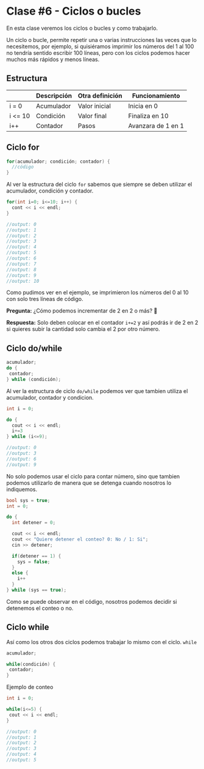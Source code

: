 # Clase #6 - Ciclos o bucles

En esta clase veremos los ciclos o bucles y como trabajarlo.

Un ciclo o bucle, permite repetir una o varias instrucciones las veces que lo necesitemos, por ejemplo, si quisiéramos imprimir los números del 1 al 100 no tendría sentido escribir 100 líneas, pero con los ciclos podemos hacer muchos más rápidos y menos líneas.


## Estructura

|         | Descripción  | Otra definición | Funcionamiento     |
| ------- | ------------ | --------------- | ------------------ |
| i = 0   | Acumulador   | Valor inicial   | Inicia en 0        |
| i <= 10 | Condición    | Valor final     | Finaliza en 10     |
| i++	    | Contador     | Pasos           | Avanzara de 1 en 1 |


## Ciclo for
```cpp
for(acumulador; condición; contador) {
  //código
}
```

Al ver la estructura del ciclo `for` sabemos que siempre se deben utilizar el acumulador, condición y contador.

```cpp
for(int i=0; i<=10; i++) {
  cont << i << endl;
}

//output: 0
//output: 1
//output: 2
//output: 3
//output: 4
//output: 5
//output: 6
//output: 7
//output: 8
//output: 9
//output: 10
```
Como pudimos ver en el ejemplo, se imprimieron los números del 0 al 10 con solo tres líneas de código.

**Pregunta:** ¿Cómo podemos incrementar de 2 en 2 o más? 🤔

**Respuesta:** Solo deben colocar en el contador `i+=2` y así podrás ir de 2 en 2 si quieres subir la cantidad solo cambia el 2 por otro número.

## Ciclo do/while
```cpp
acumulador;
do {
 contador;
} while (condición);
```
Al ver la estructura de ciclo `do/while` podemos ver que tambien utiliza el acumulador, contador y condicion.

```cpp
int i = 0;

do {
  cout << i << endl;
  i+=3
} while (i<=9);

//output: 0
//output: 3
//output: 6
//output: 9
```
No solo podemos usar el ciclo para contar número, sino que tambien podemos utilizarlo de manera que se detenga cuando nosotros lo indiquemos. 

```cpp
bool sys = true;
int = 0;

do {
  int detener = 0;

  cout << i << endl;
  cout << "Quiere detener el conteo? 0: No / 1: Si";
  cin >> detener;

  if(detener == 1) {
    sys = false;
  }
  else {
    i++
  }
} while (sys == true);
```
Como se puede observar en el código, nosotros podemos decidir si detenemos el conteo o no.

## Ciclo while
Así como los otros dos ciclos podemos trabajar lo mismo con el ciclo. `while`

```cpp
acumulador;

while(condición) {
 contador;
} 
```
Ejemplo de conteo
```cpp
int i = 0;

while(i<=5) {
 cout << i << endl;
} 

//output: 0
//output: 1
//output: 2
//output: 3
//output: 4
//output: 5
```
